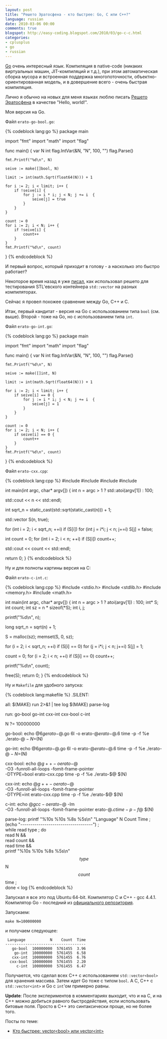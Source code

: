 ```yaml
---
layout: post
title: "Решето Эратосфена - кто быстрее: Go, C или C++?"
language: russian
date: 2010-03-06 00:00
comments: true
blogspot: http://easy-coding.blogspot.com/2010/03/go-c-c.html
categories:
- cplusplus
- go
- russian
---
```

[Go][] очень интересный язык. Компиляция в native-code (никаких виртуальных машин, JIT-компиляций и т.д.), при этом автоматическая сборка мусора и встроенная поддержка многопоточности, объектно-ориентированная модель, и в довершение всего - очень быстрая компиляция.

Лично я обычно на новых для меня языках люблю писать [Решето Эратосфена][] в качестве "Hello, world!".

[Go]: http://golang.org/
[Решето Эратосфена]: http://ru.wikipedia.org/wiki/%D0%A0%D0%B5%D1%88%D0%B5%D1%82%D0%BE_%D0%AD%D1%80%D0%B0%D1%82%D0%BE%D1%81%D1%84%D0%B5%D0%BD%D0%B0

Моя версия на Go.

Файл `erato-go-bool.go`:

{% codeblock lang:go %}
package main

import "fmt"
import "math"
import "flag"

func main() {
    var N int
    flag.IntVar(&N, "N", 100, "")
    flag.Parse()

    fmt.Printf("%d\n", N)

    seive := make([]bool, N)
   
    limit := int(math.Sqrt(float64(N))) + 1

    for i := 2; i < limit; i++ {
        if !seive[i] {
            for j := i * i; j < N; j += i  {
                seive[j] = true
            }
        }
    }

    count := 0
    for i := 2; i < N; i++ {
        if !seive[i] {
            count++
        }
    }
    fmt.Printf("%d\n", count)
}
{% endcodeblock %}

И первый вопрос, который приходит в голову - а насколько это быстро работает?

Некоторое время назад я уже [писал][Кто быстрее: vector<bool> или vector<int>], как использовал решето для тестирования STL'евского контейнера `std::vector` на разных компиляторах.

Сейчас я провел похожее сравнение между Go, C++ и C.

Итак, первый кандитат - версия на Go с использованием типа `bool` (см. выше). Второй - тоже на Go, но с использованием типа `int`.

Файл `erato-go-int.go`:

{% codeblock lang:go %}
package main

import "fmt"
import "math"
import "flag"

func main() {
    var N int
    flag.IntVar(&N, "N", 100, "")
    flag.Parse()

    fmt.Printf("%d\n", N)

    seive := make([]int, N)
   
    limit := int(math.Sqrt(float64(N))) + 1

    for i := 2; i < limit; i++ {
        if seive[i] == 0 {
            for j := i * i; j < N; j += i  {
                seive[j] = 1
            }
        }
    }

    count := 0
    for i := 2; i < N; i++ {
        if seive[i] == 0 {
            count++
        }
    }
    fmt.Printf("%d\n", count)
}
{% endcodeblock %}

Файл `erato-cxx.cpp`:

{% codeblock lang:cpp %}
#include <iostream>
#include <vector>
#include <cstdlib>
#include <cmath>

int main(int argc, char* argv[]) {
  int n = argc > 1 ? std::atoi(argv[1]) : 100;

  std::cout << n << std::endl;

  int sqrt_n = static_cast<int>(std::sqrt(static_cast<double>(n))) + 1;

  std::vector<TYPE> S(n, true);

  for (int i = 2; i < sqrt_n; ++i)
    if (S[i])
      for (int j = i*i; j < n; j+=i)
        S[j] = false;

  int count = 0;
  for (int i = 2; i < n; ++i)
    if (S[i])
      count++;

  std::cout << count << std::endl;

  return 0;
}
{% endcodeblock %}

Ну и для полноты картины версия на С:

Файл `erato-c-int.c`:

{% codeblock lang:cpp %}
#include <stdio.h>
#include <stdlib.h>
#include <memory.h>
#include <math.h>

int main(int argc, char* argv[]) {
  int n = argc > 1 ? atoi(argv[1]) : 100;
  int* S;
  int count;
  int sz = n * sizeof(*S);
  int i, j;

  printf("%d\n", n);

  long sqrt_n = sqrt(n) + 1;

  S = malloc(sz);
  memset(S, 0, sz);

  for (i = 2; i < sqrt_n; ++i)
    if (S[i] == 0)
      for (j = i*i; j < n; j+=i)
        S[j] = 1;

  count = 0;
  for (i = 2; i < n; ++i)
    if (S[i] == 0)
      count++;

  printf("%d\n", count);

  free(S);
  return 0;
}
{% endcodeblock %}

Ну и `Makefile` для удобного запуска:

{% codeblock lang:makefile %}
.SILENT: 

all: 
        $(MAKE) run 2>&1 | tee log
        $(MAKE) parse-log

run: go-bool go-int cxx-int cxx-bool c-int

N ?= 100000000

go-bool:
        echo $@
        6g erato-$@.go
        6l -o erato-$@ erato-$@.6
        time -p -f %e ./erato-$@ -N=$(N)

go-int: 
        echo $@
        6g erato-$@.go
        6l -o erato-$@ erato-$@.6
        time -p -f %e ./erato-$@ -N=$(N)

cxx-bool:
        echo $@
        g++ -o erato-$@ \
                -O3 -funroll-all-loops -fomit-frame-pointer \
                -DTYPE=bool erato-cxx.cpp 
        time -p -f %e ./erato-$@ $(N)

cxx-int:
        echo $@
        g++ -o erato-$@ \
                -O3 -funroll-all-loops -fomit-frame-pointer \
                -DTYPE=int erato-cxx.cpp 
        time -p -f %e ./erato-$@ $(N)

c-int:
        echo $@
        gcc -o erato-$@ -lm \
                 -O3 -funroll-all-loops -fomit-frame-pointer erato-$@.c
        time -p -f %e ./erato-$@ $(N)

parse-log:
        printf "%10s %10s %8s %5s\n" "Language" N Count Time ; \
        (echo "------------------------------------") ; \
        while read type ; do \
                read N && \
                read count && \
                read time && \
                printf "%10s %10s %8s %5s\n" $$type $$N $$count $$time ; \
        done < log
{% endcodeblock %}

Запускал я все это под Ubuntu 64-bit. Компилятор C и C++ - gcc 4.4.1. Компилятор Go - последний из [официального репозитория][Go repository].

[Go repository]: http://golang.org/doc/install.html

Запускаем:

    make N=100000000
    
и получаем следующее:

     Language           N    Count  Time
    ------------------------------------
       go-bool  100000000  5761455  3.96
        go-int  100000000  5761455  6.58
       cxx-int  100000000  5761455  6.76
      cxx-bool  100000000  5761455  2.20
         c-int  100000000  5761455  6.47
         
Получается, что сделал всех С++ с использованием `std::vector<bool>` для хранения массива. Затем идет Go тоже с типом `bool`. А С, С++ с `std::vector<int>` и Go с `int`'ом примерно равны.

**Update**: После экспериментов в комментариях выходит, что и на С, и на С++ можно добиться равного быстродействия, если использовать битовые поля. Просто в С++ это синтаксически проще, но не более того.

Посты по теме:

* [Кто быстрее: vector&lt;bool&gt; или vector&lt;int&gt;][Кто быстрее: vector<bool> или vector<int>]

[Кто быстрее: vector<bool> или vector<int>]: /blog/russian/2009/02/01/what-is-faster-vector-int-or-bool/

